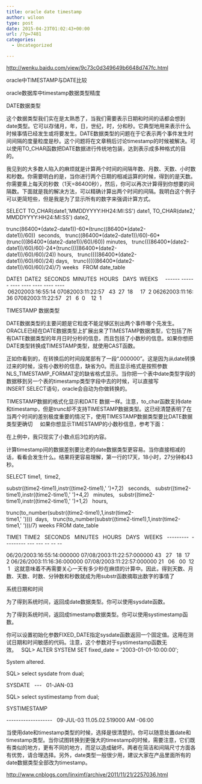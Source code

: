 ```yaml
---
title: oracle date timestamp
author: wiloon
type: post
date: 2015-04-23T01:02:43+00:00
url: /?p=7481
categories:
  - Uncategorized

---
```

http://wenku.baidu.com/view/9c73c0d349649b6648d747fc.html



oracle中TIMESTAMP与DATE比较
  
oracle数据库中timestamp数据类型精度

DATE数据类型
  
这个数据类型我们实在是太熟悉了，当我们需要表示日期和时间的话都会想到date类型。它可以存储月，年，日，世纪，时，分和秒。它典型地用来表示什么时候事情已经发生或将要发生。DATE数据类型的问题在于它表示两个事件发生时间间隔的度量粒度是秒。这个问题将在文章稍后讨论timestamp的时候被解决。可以使用TO_CHAR函数把DATE数据进行传统地包装，达到表示成多种格式的目的。

我见到的大多数人陷入的麻烦就是计算两个时间的间隔年数、月数、天数、小时数和秒数。你需要明白的是，当你进行两个日期的相减运算的时候，得到的是天数。你需要乘上每天的秒数（1天=86400秒），然后，你可以再次计算得到你想要的间隔数。下面就是我的解决方法，可以精确计算出两个时间的间隔。我明白这个例子可以更简短些，但是我是为了显示所有的数字来强调计算方式。
  
SELECT TO\_CHAR(date1,'MMDDYYYY:HH24:MI:SS') date1, TO\_CHAR(date2,'MMDDYYYY:HH24:MI:SS') date2,
  
trunc(86400\*(date2-date1))-60\*(trunc((86400\*(date2-date1))/60))  seconds,   trunc((86400\*(date2-date1))/60)-60\*(trunc(((86400\*(date2-date1))/60)/60)) minutes,   trunc(((86400\*(date2-date1))/60)/60)-24\*(trunc((((86400\*(date2-date1))/60)/60)/24)) hours,   trunc((((86400\*(date2-date1))/60)/60)/24) days,   trunc(((((86400*(date2-date1))/60)/60)/24)/7) weeks   FROM date_table
  
DATE1  DATE2  SECONDS  MINUTES  HOURS   DAYS  WEEKS     ------ ------ ---- ---- ---- ---- ---- 06202003:16:55:14 07082003:11:22:57   43  27  18     17  2 06262003:11:16:36 07082003:11:22:57   21   6  0    12  1

TIMESTAMP 数据类型
  
DATE数据类型的主要问题是它粒度不能足够区别出两个事件哪个先发生。ORACLE已经在DATE数据类型上扩展出来了TIMESTAMP数据类型，它包括了所有DATE数据类型的年月日时分秒的信息，而且包括了小数秒的信息。如果你想把DATE类型转换成TIMESTAMP类型，就使用CAST函数。

正如你看到的，在转换后的时间段尾部有了一段“.000000”。这是因为从date转换过来的时候，没有小数秒的信息，缺省为0。而且显示格式是按照参数NLS\_TIMESTAMP\_FORMAT定的缺省格式显示。当你把一个表中date类型字段的数据移到另一个表的timestamp类型字段中去的时候，可以直接写INSERT SELECT语句，oracle会自动为你做转换的。
  
TIMESTAMP数据的格式化显示和DATE 数据一样。注意，to_char函数支持date和timestamp，但是trunc却不支持TIMESTAMP数据类型。这已经清楚表明了在当两个时间的差别极度重要的情况下，使用TIMESTAMP数据类型要比DATE数据类型更确切     如果你想显示TIMESTAMP的小数秒信息，参考下面：

在上例中，我只现实了小数点后3位的内容。
  
计算timestamp间的数据差别要比老的date数据类型更容易。当你直接相减的话，看看会发生什么。结果将更容易理解，第一行的17天，18小时，27分钟和43秒。

SELECT time1,  time2,
  
substr((time2-time1),instr((time2-time1),' ')+7,2)   seconds,   substr((time2-time1),instr((time2-time1),' ')+4,2)   minutes,   substr((time2-time1),instr((time2-time1),' ')+1,2)   hours,
  
trunc(to\_number(substr((time2-time1),1,instr(time2-time1,' '))))  days,   trunc(to\_number(substr((time2-time1),1,instr(time2-time1,' ')))/7) weeks FROM date_table
  
TIME1  TIME2   SECONDS   MINUTES   HOURS   DAYS   WEEKS   ---------  --------- --- --- -- -- --
  
06/20/2003:16:55:14:000000 07/08/2003:11:22:57:000000 43   27   18  17  2 06/26/2003:11:16:36:000000 07/08/2003:11:22:57:000000 21   06   00  12  1   这就意味着不再需要关心一天有多少秒在麻烦的计算中。因此，得到天数、月数、天数、时数、分钟数和秒数就成为用substr函数摘取出数字的事情了
  
系统日期和时间
  
为了得到系统时间，返回成date数据类型。你可以使用sysdate函数。

为了得到系统时间，返回成timestamp数据类型。你可以使用systimestamp函数。

你可以设置初始化参数FIXED\_DATE指定sysdate函数返回一个固定值。这用在测试日期和时间敏感的代码。注意，这个参数对于systimestamp函数无效。   SQL> ALTER SYSTEM SET fixed\_date = '2003-01-01-10:00:00';

System altered.
  
SQL> select sysdate from dual;
  
SYSDATE   ---   01-JAN-03
  
SQL> select systimestamp from dual;
  
SYSTIMESTAMP
  
-------------------   09-JUL-03 11.05.02.519000 AM -06:00
  
当使用date和timestamp类型的时候，选择是很清楚的。你可以随意处置date和timestamp类型。当你试图转换到更强大的timestamp的时候，需要注意，它们既有类似的地方，更有不同的地方，而足以造成破坏。两者在简洁和间隔尺寸方面各有优势，请合理选择。另外，date类型一般很少用，建议大家在产品里面所有的date数据类型全部改为timestamp。





http://www.cnblogs.com/linximf/archive/2011/11/21/2257036.html